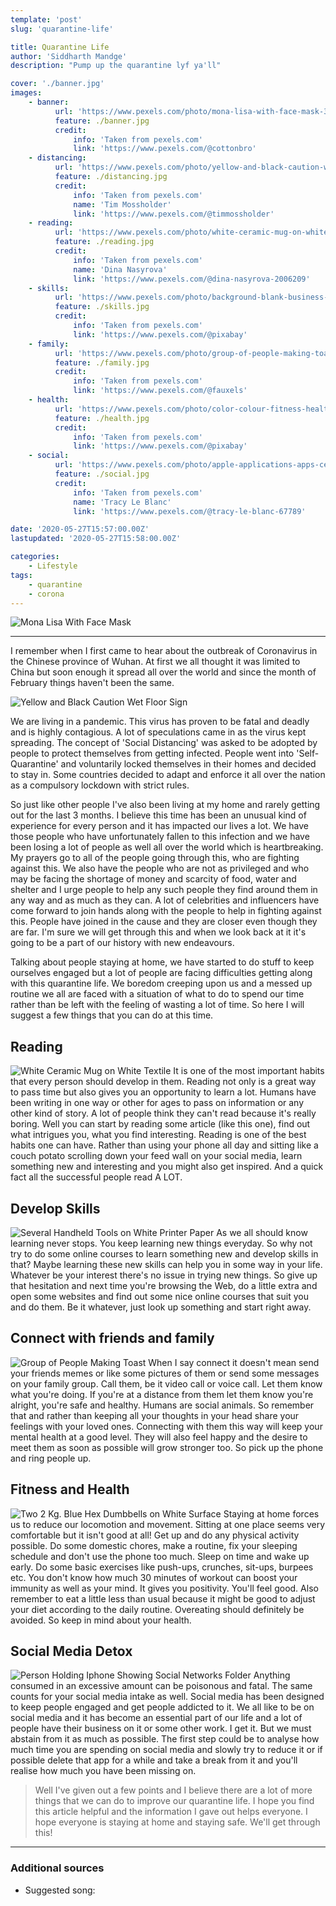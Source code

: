 ```yaml
---
template: 'post'
slug: 'quarantine-life'

title: Quarantine Life
author: 'Siddharth Mandge'
description: "Pump up the quarantine lyf ya'll"

cover: './banner.jpg'
images:
    - banner:
          url: 'https://www.pexels.com/photo/mona-lisa-with-face-mask-3957982/'
          feature: ./banner.jpg
          credit:
              info: 'Taken from pexels.com'
              link: 'https://www.pexels.com/@cottonbro'
    - distancing:
          url: 'https://www.pexels.com/photo/yellow-and-black-caution-wet-floor-sign-4515086/'
          feature: ./distancing.jpg
          credit:
              info: 'Taken from pexels.com'
              name: 'Tim Mossholder'
              link: 'https://www.pexels.com/@timmossholder'
    - reading:
          url: 'https://www.pexels.com/photo/white-ceramic-mug-on-white-textile-3808243/'
          feature: ./reading.jpg
          credit:
              info: 'Taken from pexels.com'
              name: 'Dina Nasyrova'
              link: 'https://www.pexels.com/@dina-nasyrova-2006209'
    - skills:
          url: 'https://www.pexels.com/photo/background-blank-business-craft-301703/'
          feature: ./skills.jpg
          credit:
              info: 'Taken from pexels.com'
              link: 'https://www.pexels.com/@pixabay'
    - family:
          url: 'https://www.pexels.com/photo/group-of-people-making-toast-3184183/'
          feature: ./family.jpg
          credit:
              info: 'Taken from pexels.com'
              link: 'https://www.pexels.com/@fauxels'
    - health:
          url: 'https://www.pexels.com/photo/color-colour-fitness-health-39671/'
          feature: ./health.jpg
          credit:
              info: 'Taken from pexels.com'
              link: 'https://www.pexels.com/@pixabay'
    - social:
          url: 'https://www.pexels.com/photo/apple-applications-apps-cell-phone-607812/'
          feature: ./social.jpg
          credit:
              info: 'Taken from pexels.com'
              name: 'Tracy Le Blanc'
              link: 'https://www.pexels.com/@tracy-le-blanc-67789'

date: '2020-05-27T15:57:00.00Z'
lastupdated: '2020-05-27T15:58:00.00Z'

categories:
    - Lifestyle
tags:
    - quarantine
    - corona
---
```


![Mona Lisa With Face Mask](./banner.jpg)

---

I remember when I first came to hear about the outbreak of Coronavirus in the Chinese province of Wuhan. At first we all thought it was limited to China but soon enough it spread all over the world and since the month of February things haven't been the same.

![Yellow and Black Caution Wet Floor Sign](./distancing.jpg)

We are living in a pandemic. This virus has proven to be fatal and deadly and is highly contagious. A lot of speculations came in as the virus kept spreading. The concept of 'Social Distancing' was asked to be adopted by people to protect themselves from getting infected. People went into 'Self-Quarantine' and voluntarily locked themselves in their homes and decided to stay in. Some countries decided to adapt and enforce it all over the nation as a compulsory lockdown with strict rules.

So just like other people I've also been living at my home and rarely getting out for the last 3 months. I believe this time has been an unusual kind of experience for every person and it has impacted our lives a lot. We have those people who have unfortunately fallen to this infection and we have been losing a lot of people as well all over the world which is heartbreaking. My prayers go to all of the people going through this, who are fighting against this. We also have the people who are not as privileged and who may be facing the shortage of money and scarcity of food, water and shelter and I urge people to help any such people they find around them in any way and as much as they can. A lot of celebrities and influencers have come forward to join hands along with the people to help in fighting against this. People have joined in the cause and they are closer even though they are far. I'm sure we will get through this and when we look back at it it's going to be a part of our history with new endeavours.

Talking about people staying at home, we have started to do stuff to keep ourselves engaged but a lot of people are facing difficulties getting along with this quarantine life. We boredom creeping upon us and a messed up routine we all are faced with a situation of what to do to spend our time rather than be left with the feeling of wasting a lot of time. So here I will suggest a few things that you can do at this time.

## Reading

![White Ceramic Mug on White Textile](./reading.jpg)
It is one of the most important habits that every person should develop in them. Reading not only is a great way to pass time but also gives you an opportunity to learn a lot. Humans have been writing in one way or other for ages to pass on information or any other kind of story. A lot of people think they can't read because it's really boring. Well you can start by reading some article (like this one), find out what intrigues you, what you find interesting. Reading is one of the best habits one can have. Rather than using your phone all day and sitting like a couch potato scrolling down your feed wall on your social media, learn something new and interesting and you might also get inspired. And a quick fact all the successful people read A LOT.

## Develop Skills

![Several Handheld Tools on White Printer Paper](./skills.jpg)
As we all should know learning never stops. You keep learning new things everyday. So why not try to do some online courses to learn something new and develop skills in that? Maybe learning these new skills can help you in some way in your life. Whatever be your interest there's no issue in trying new things. So give up that hesitation and next time you're browsing the Web, do a little extra and open some websites and find out some nice online courses that suit you and do them. Be it whatever, just look up something and start right away.

## Connect with friends and family

![Group of People Making Toast](./family.jpg)
When I say connect it doesn't mean send your friends memes or like some pictures of them or send some messages on your family group. Call them, be it video call or voice call. Let them know what you're doing. If you're at a distance from them let them know you're alright, you're safe and healthy. Humans are social animals. So remember that and rather than keeping all your thoughts in your head share your feelings with your loved ones. Connecting with them this way will keep your mental health at a good level. They will also feel happy and the desire to meet them as soon as possible will grow stronger too. So pick up the phone and ring people up.

## Fitness and Health

![Two 2 Kg. Blue Hex Dumbbells on White Surface](./health.jpg)
Staying at home forces us to reduce our locomotion and movement. Sitting at one place seems very comfortable but it isn't good at all! Get up and do any physical activity possible. Do some domestic chores, make a routine, fix your sleeping schedule and don't use the phone too much. Sleep on time and wake up early. Do some basic exercises like push-ups, crunches, sit-ups, burpees etc. You don't know how much 30 minutes of workout can boost your immunity as well as your mind. It gives you positivity. You'll feel good. Also remember to eat a little less than usual because it might be good to adjust your diet according to the daily routine. Overeating should definitely be avoided. So keep in mind about your health.

## Social Media Detox

![Person Holding Iphone Showing Social Networks Folder](./social.jpg)
Anything consumed in an excessive amount can be poisonous and fatal. The same counts for your social media intake as well. Social media has been designed to keep people engaged and get people addicted to it. We all like to be on social media and it has become an essential part of our life and a lot of people have their business on it or some other work. I get it. But we must abstain from it as much as possible. The first step could be to analyse how much time you are spending on social media and slowly try to reduce it or if possible delete that app for a while and take a break from it and you'll realise how much you have been missing on.

> Well I've given out a few points and I believe there are a lot of more things that we can do to improve our quarantine life. I hope you find this article helpful and the information I gave out helps everyone. I hope everyone is staying at home and staying safe. We'll get through this!

---

### Additional sources

-   Suggested song:
